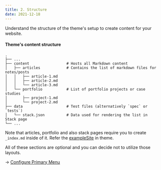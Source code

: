 ```yaml
---
title: 2. Structure
date: 2021-12-18
---
```


Understand the structure of the theme's setup to create content for your 
website.

#### Theme's content structure

```
.
├── ...
├── content                 # Hosts all Markdown content
│   ├── articles            # Contains the list of markdown files for 
notes/posts
│   │   ├── article-1.md
│   │   ├── article-2.md
│   │   └── article-3.md
│   └── portfolio           # List of portfolio projects or case 
studies
│       ├── project-1.md
│       └── project-2.md
├── data                    # Test files (alternatively `spec` or 
`tests`)
│   └── stack.json          # Data used for rendering the list in 
Stack page
└── ...
```

Note that articles, portfolio and also stack pages require you to create 
`_index.md` inside of it. Refer the 
[exampleSite](https://github.com/apvarun/digital-garden-hugo-theme/tree/main/exampleSite) 
in theme.

All of these sections are optional and you can decide not to utilize those 
layouts.

→ [Configure Primary Menu](/articles/primary-menu)

